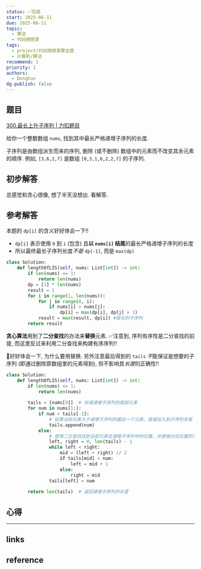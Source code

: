 ```yaml
---
status: ✅完成
start: 2025-06-11
due: 2025-06-11
topic:
  - 算法
  - 代码随想录
tags:
  - project/代码随想录算法营
  - 计算机/算法
recommend: 1
priority: 1
authors:
  - Donghan
dg-publish: false
---
```

## 题目
[300.最长上升子序列 | 力扣题目](https://leetcode.cn/problems/longest-increasing-subsequence/)

给你一个整数数组 `nums`, 找到其中最长严格递增子序列的长度.

子序列是由数组派生而来的序列, 删除 (或不删除) 数组中的元素而不改变其余元素的顺序. 例如, `[3,6,2,7]` 是数组 `[0,3,1,6,2,2,7]` 的子序列.
## 初步解答
总感觉和贪心很像, 想了半天没想出. 看解答.

## 参考解答
本题的 `dp[i]` 的含义好好体会一下!!
- `dp[i]` 表示使用 `0` 到 `i` (包含) 且**以 `nums[i]` 结尾**的最长严格递增子序列的长度
- 所以最终最长子序列长度*不是* `dp[-1]`, 而是 `max(dp)`

```python
class Solution:
    def lengthOfLIS(self, nums: List[int]) -> int:
        if len(nums) <= 1:
            return len(nums)
        dp = [1] * len(nums)
        result = 1
        for i in range(1, len(nums)):
            for j in range(0, i):
                if nums[i] > nums[j]:
                    dp[i] = max(dp[i], dp[j] + 1)
            result = max(result, dp[i]) #取长的子序列
        return result
```


**贪心算法**用到了**二分查找**的办法来**替换**元素. ✅注意到, 序列有序性是二分查找的前提, 而这里反过来利用二分查找来构建有序序列!!

🚨好好体会一下, 为什么要用替换. 另外注意最后得到的 `tails` *不*能保证是想要的子序列 (即通过删除原数组里的元素得到), 但不影响其*长度*的正确性!!

```python
class Solution:
    def lengthOfLIS(self, nums: List[int]) -> int:
        if len(nums) <= 1:
            return len(nums)
        
        tails = [nums[0]]  # 存储递增子序列的尾部元素
        for num in nums[1:]:
            if num > tails[-1]:
	            # 如果当前元素大于递增子序列的最后一个元素，直接加入到子序列末尾
                tails.append(num)
            else:
                # 使用二分查找找到当前元素在递增子序列中的位置，并替换对应位置的元素
                left, right = 0, len(tails) - 1
                while left < right:
                    mid = (left + right) // 2
                    if tails[mid] < num:
                        left = mid + 1
                    else:
                        right = mid
                tails[left] = num
        
        return len(tails)  # 返回递增子序列的长度
```
## 心得

---
## links


## reference
